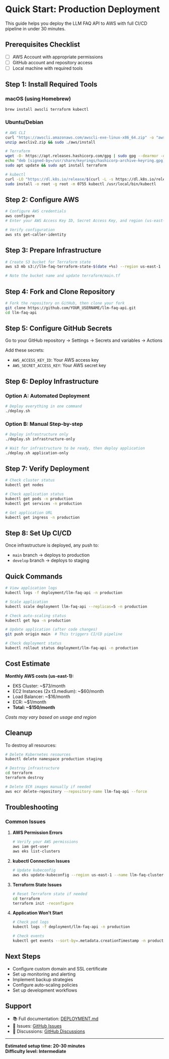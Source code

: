 # Quick Start: Production Deployment

This guide helps you deploy the LLM FAQ API to AWS with full CI/CD pipeline in under 30 minutes.

## Prerequisites Checklist

- [ ] AWS Account with appropriate permissions
- [ ] GitHub account and repository access
- [ ] Local machine with required tools

## Step 1: Install Required Tools

### macOS (using Homebrew)
```bash
brew install awscli terraform kubectl
```

### Ubuntu/Debian
```bash
# AWS CLI
curl "https://awscli.amazonaws.com/awscli-exe-linux-x86_64.zip" -o "awscliv2.zip"
unzip awscliv2.zip && sudo ./aws/install

# Terraform
wget -O- https://apt.releases.hashicorp.com/gpg | sudo gpg --dearmor -o /usr/share/keyrings/hashicorp-archive-keyring.gpg
echo "deb [signed-by=/usr/share/keyrings/hashicorp-archive-keyring.gpg] https://apt.releases.hashicorp.com $(lsb_release -cs) main" | sudo tee /etc/apt/sources.list.d/hashicorp.list
sudo apt update && sudo apt install terraform

# kubectl
curl -LO "https://dl.k8s.io/release/$(curl -L -s https://dl.k8s.io/release/stable.txt)/bin/linux/amd64/kubectl"
sudo install -o root -g root -m 0755 kubectl /usr/local/bin/kubectl
```

## Step 2: Configure AWS

```bash
# Configure AWS credentials
aws configure
# Enter your AWS Access Key ID, Secret Access Key, and region (us-east-1)

# Verify configuration
aws sts get-caller-identity
```

## Step 3: Prepare Infrastructure

```bash
# Create S3 bucket for Terraform state
aws s3 mb s3://llm-faq-terraform-state-$(date +%s) --region us-east-1

# Note the bucket name and update terraform/main.tf
```

## Step 4: Fork and Clone Repository

```bash
# Fork the repository on GitHub, then clone your fork
git clone https://github.com/YOUR_USERNAME/llm-faq-api.git
cd llm-faq-api
```

## Step 5: Configure GitHub Secrets

Go to your GitHub repository → Settings → Secrets and variables → Actions

Add these secrets:
- `AWS_ACCESS_KEY_ID`: Your AWS access key
- `AWS_SECRET_ACCESS_KEY`: Your AWS secret key

## Step 6: Deploy Infrastructure

### Option A: Automated Deployment
```bash
# Deploy everything in one command
./deploy.sh
```

### Option B: Manual Step-by-step
```bash
# Deploy infrastructure only
./deploy.sh infrastructure-only

# Wait for infrastructure to be ready, then deploy application
./deploy.sh application-only
```

## Step 7: Verify Deployment

```bash
# Check cluster status
kubectl get nodes

# Check application status
kubectl get pods -n production
kubectl get services -n production

# Get application URL
kubectl get ingress -n production
```

## Step 8: Set Up CI/CD

Once infrastructure is deployed, any push to:
- `main` branch → deploys to production
- `develop` branch → deploys to staging

## Quick Commands

```bash
# View application logs
kubectl logs -f deployment/llm-faq-api -n production

# Scale application
kubectl scale deployment llm-faq-api --replicas=5 -n production

# Check auto-scaling status
kubectl get hpa -n production

# Update application (after code changes)
git push origin main  # This triggers CI/CD pipeline

# Check deployment status
kubectl rollout status deployment/llm-faq-api -n production
```

## Cost Estimate

**Monthly AWS costs (us-east-1):**
- EKS Cluster: ~$73/month
- EC2 Instances (2x t3.medium): ~$60/month
- Load Balancer: ~$16/month
- ECR: ~$1/month
- **Total: ~$150/month**

*Costs may vary based on usage and region*

## Cleanup

To destroy all resources:

```bash
# Delete Kubernetes resources
kubectl delete namespace production staging

# Destroy infrastructure
cd terraform
terraform destroy

# Delete ECR images manually if needed
aws ecr delete-repository --repository-name llm-faq-api --force
```

## Troubleshooting

### Common Issues

1. **AWS Permission Errors**
   ```bash
   # Verify your AWS permissions
   aws iam get-user
   aws eks list-clusters
   ```

2. **kubectl Connection Issues**
   ```bash
   # Update kubeconfig
   aws eks update-kubeconfig --region us-east-1 --name llm-faq-cluster
   ```

3. **Terraform State Issues**
   ```bash
   # Reset Terraform state if needed
   cd terraform
   terraform init -reconfigure
   ```

4. **Application Won't Start**
   ```bash
   # Check pod logs
   kubectl logs -f deployment/llm-faq-api -n production
   
   # Check events
   kubectl get events --sort-by=.metadata.creationTimestamp -n production
   ```

## Next Steps

- Configure custom domain and SSL certificate
- Set up monitoring and alerting
- Implement backup strategies
- Configure auto-scaling policies
- Set up development workflows

## Support

- 📚 Full documentation: [DEPLOYMENT.md](DEPLOYMENT.md)
- 🐛 Issues: [GitHub Issues](https://github.com/parthoece/llm-faq-api/issues)
- 💬 Discussions: [GitHub Discussions](https://github.com/parthoece/llm-faq-api/discussions)

---

**Estimated setup time: 20-30 minutes**  
**Difficulty level: Intermediate**
